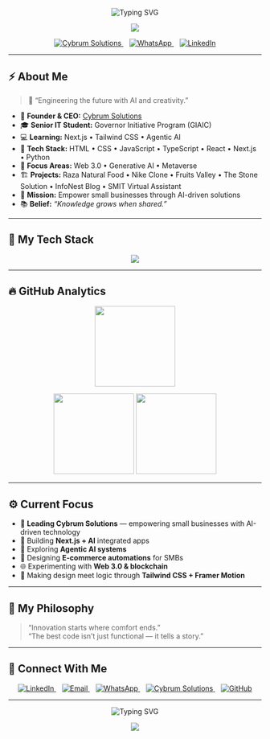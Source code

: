 <!-- Top Animated Typing Header -->
<p align="center">
  <picture>
    <!-- Dark mode -->
    <source media="(prefers-color-scheme: dark)"
      srcset="https://readme-typing-svg.demolab.com?font=Orbitron&size=28&duration=3500&pause=1000&color=00FFF7&center=true&vCenter=true&width=900&lines=Hi%2C+I'm+Ahmed+Raza;Founder+and+CEO+of+Cybrum+Solutions;AI+%26+Python+Enthusiast;Web+Developer;Digital+Marketer;Helping+small+businesses+grow+online;Teaching+web+dev+to+beginners." />
    <!-- Light mode -->
    <source media="(prefers-color-scheme: light)"
      srcset="https://readme-typing-svg.demolab.com?font=Orbitron&size=28&duration=3500&pause=1000&color=0A2540&center=true&vCenter=true&width=900&lines=Hi%2C+I'm+Ahmed+Raza;Founder+and+CEO+of+Cybrum+Solutions;AI+%26+Python+Enthusiast;Web+Developer;Digital+Marketer;Helping+small+businesses+grow+online;Teaching+web+dev+to+beginners." />
    <!-- Fallback -->
    <img src="https://readme-typing-svg.demolab.com?font=Orbitron&size=28&duration=3500&pause=1000&color=00FFF7&center=true&vCenter=true&width=900&lines=Hi%2C+I'm+Ahmed+Raza;Founder+and+CEO+of+Cybrum+Solutions;AI+%26+Python+Enthusiast;Web+Developer;Digital+Marketer;Helping+small+businesses+grow+online;Teaching+web+dev+to+beginners." alt="Typing SVG" />
  </picture>
</p>



<!-- Glowing Divider -->
<p align="center">
  <img src="https://capsule-render.vercel.app/api?type=rect&color=0:00FFF7,100:0030A1&height=2&section=header" />
</p>

<!-- Profile Badges -->
<p align="center">
  <!-- Cybrum Solutions -->
  <a href="https://www.linkedin.com/company/cybrumsolutions" target="_blank" title="Cybrum Solutions">
    <img 
      alt="Cybrum Solutions" 
      src="https://img.shields.io/badge/Cybrum_Solutions-001220?style=for-the-badge&logoColor=00FFF7&labelColor=001220&color=00FFF7" />
  </a>
  &nbsp;&nbsp;

  <!-- WhatsApp -->
  <a href="https://wa.me/923130221118" target="_blank" title="Chat on WhatsApp">
    <img 
      alt="WhatsApp" 
      src="https://img.shields.io/badge/WhatsApp-001220?style=for-the-badge&logoColor=00FFF7&labelColor=001220&color=00FFF7" />
  </a>
  &nbsp;&nbsp;

  <!-- LinkedIn -->
  <a href="https://www.linkedin.com/in/irazaahmed" target="_blank" title="LinkedIn Profile">
    <img 
      alt="LinkedIn" 
      src="https://img.shields.io/badge/LinkedIn-001220?style=for-the-badge&logo=linkedin&logoColor=00FFF7&labelColor=001220&color=00FFF7" />
  </a>
</p>



---

## ⚡ About Me
> 💫 “Engineering the future with AI and creativity.”

- 🧠 **Founder & CEO:** [Cybrum Solutions](https://www.linkedin.com/company/cybrumsolutions)  
- 🎓 **Senior IT Student:** Governor Initiative Program (GIAIC)  
- 💻 **Learning:** Next.js • Tailwind CSS • Agentic AI  
- 🧩 **Tech Stack:** HTML • CSS • JavaScript • TypeScript • React • Next.js • Python  
- 🌌 **Focus Areas:** Web 3.0 • Generative AI • Metaverse  
- 🏗️ **Projects:** Raza Natural Food • Nike Clone • Fruits Valley • The Stone Solution • InfoNest Blog • SMIT Virtual Assistant  
- 🎯 **Mission:** Empower small businesses through AI-driven solutions  
- 📚 **Belief:** *“Knowledge grows when shared.”*

---

## 🧠 My Tech Stack
<p align="center">
  <img src="https://skillicons.dev/icons?i=html,css,js,ts,react,next,tailwind,python,nodejs,git,github,vercel,figma,vscode" />
</p>

---

## 🔥 GitHub Analytics
<p align="center">
  <img src="https://github-readme-streak-stats.herokuapp.com?user=irazaahmed&theme=highcontrast&hide_border=true&fire=00FFF7&ring=00FFF7&currStreakLabel=00FFF7" height="160px"/>
</p>

<p align="center">
  <img src="https://github-readme-stats.vercel.app/api?username=irazaahmed&show_icons=true&theme=highcontrast&hide_border=true&title_color=00FFF7&icon_color=00FFF7" height="160px"/>
  <img src="https://github-readme-stats.vercel.app/api/top-langs/?username=irazaahmed&layout=compact&theme=highcontrast&hide_border=true&title_color=00FFF7" height="160px"/>
</p>

---

## ⚙️ Current Focus
- 🏢 **Leading Cybrum Solutions** — empowering small businesses with AI-driven technology  
- 🚀 Building **Next.js + AI** integrated apps  
- 🧠 Exploring **Agentic AI systems**  
- 🧩 Designing **E-commerce automations** for SMBs  
- 🌐 Experimenting with **Web 3.0 & blockchain**  
- 🎨 Making design meet logic through **Tailwind CSS + Framer Motion**

---

## 🧬 My Philosophy
> “Innovation starts where comfort ends.”  
> “The best code isn’t just functional — it tells a story.”

---

## 💫 Connect With Me
<p align="center">

  <!-- LinkedIn -->
  <a href="https://www.linkedin.com/in/irazaahmed" target="_blank" title="LinkedIn">
    <picture>
      <source media="(prefers-color-scheme: dark)"
        srcset="https://img.shields.io/badge/LinkedIn-001220?style=for-the-badge&logo=linkedin&logoColor=00FFF7&labelColor=001220&color=001220" />
      <source media="(prefers-color-scheme: light)"
        srcset="https://img.shields.io/badge/LinkedIn-0A66C2?style=for-the-badge&logo=linkedin&logoColor=white" />
      <img src="https://img.shields.io/badge/LinkedIn-0A66C2?style=for-the-badge&logo=linkedin&logoColor=white" alt="LinkedIn" />
    </picture>
  </a>
  &nbsp;&nbsp;

  <!-- Email -->
  <a href="mailto:hafizahmedraza12345@gmail.com" target="_blank" title="Email">
    <picture>
      <source media="(prefers-color-scheme: dark)"
        srcset="https://img.shields.io/badge/Email-001220?style=for-the-badge&logo=gmail&logoColor=00FFF7&labelColor=001220&color=001220" />
      <source media="(prefers-color-scheme: light)"
        srcset="https://img.shields.io/badge/Email-D14836?style=for-the-badge&logo=gmail&logoColor=white" />
      <img src="https://img.shields.io/badge/Email-D14836?style=for-the-badge&logo=gmail&logoColor=white" alt="Email" />
    </picture>
  </a>
  &nbsp;&nbsp;

  <!-- WhatsApp -->
  <a href="https://wa.me/923130221118" target="_blank" title="WhatsApp">
    <picture>
      <source media="(prefers-color-scheme: dark)"
        srcset="https://img.shields.io/badge/WhatsApp-001220?style=for-the-badge&logo=whatsapp&logoColor=00FFF7&labelColor=001220&color=001220" />
      <source media="(prefers-color-scheme: light)"
        srcset="https://img.shields.io/badge/WhatsApp-25D366?style=for-the-badge&logo=whatsapp&logoColor=white" />
      <img src="https://img.shields.io/badge/WhatsApp-25D366?style=for-the-badge&logo=whatsapp&logoColor=white" alt="WhatsApp" />
    </picture>
  </a>
  &nbsp;&nbsp;

  <!-- Cybrum Solutions -->
  <a href="https://www.linkedin.com/company/cybrumsolutions" target="_blank" title="Cybrum Solutions">
    <picture>
      <source media="(prefers-color-scheme: dark)"
        srcset="https://img.shields.io/badge/Cybrum_Solutions-001220?style=for-the-badge&logo=vercel&logoColor=00FFF7&labelColor=001220&color=001220" />
      <source media="(prefers-color-scheme: light)"
        srcset="https://img.shields.io/badge/Cybrum_Solutions-111111?style=for-the-badge&logo=vercel&logoColor=00FFF7" />
      <img src="https://img.shields.io/badge/Cybrum_Solutions-111111?style=for-the-badge&logo=vercel&logoColor=00FFF7" alt="Cybrum Solutions" />
    </picture>
  </a>
  &nbsp;&nbsp;

  <!-- GitHub -->
  <a href="https://github.com/irazaahmed" target="_blank" title="GitHub">
    <picture>
      <source media="(prefers-color-scheme: dark)"
        srcset="https://img.shields.io/badge/GitHub-001220?style=for-the-badge&logo=github&logoColor=00FFF7&labelColor=001220&color=001220" />
      <source media="(prefers-color-scheme: light)"
        srcset="https://img.shields.io/badge/GitHub-181717?style=for-the-badge&logo=github&logoColor=white" />
      <img src="https://img.shields.io/badge/GitHub-181717?style=for-the-badge&logo=github&logoColor=white" alt="GitHub" />
    </picture>
  </a>
</p>




---

<p align="center">
  <img src="https://readme-typing-svg.demolab.com?font=Orbitron&size=22&duration=4000&pause=1200&color=00FFF7&center=true&vCenter=true&width=800&lines=Code+Create+Innovate+Repeat;AI+is+not+the+future+-+it's+the+present;Let's+build+something+incredible+together" alt="Typing SVG" />
</p>


<!-- Neon footer -->
<p align="center">
  <img src="https://capsule-render.vercel.app/api?type=waving&height=120&color=0:00FFF7,100:001220&section=footer" />
</p>
